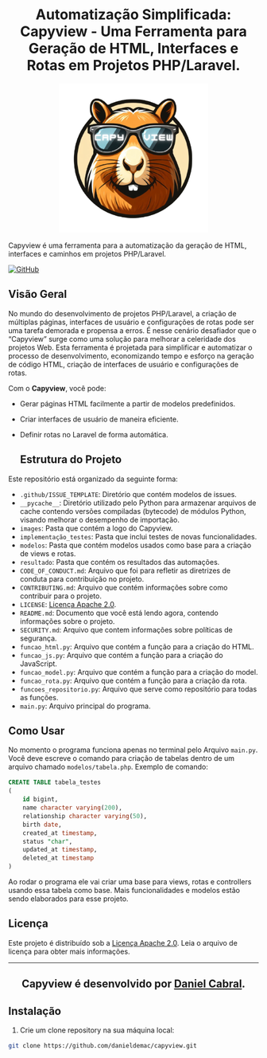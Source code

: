 <h1 align="center">Automatização Simplificada: Capyview - Uma Ferramenta para Geração de HTML, Interfaces e Rotas em Projetos PHP/Laravel.</h1> 
<p align="center">
  <img width="300" height="300" src="images/capyview.png" alt="Logo do Capyview">
</p>
Capyview é uma ferramenta para a automatização da geração de HTML, interfaces e caminhos em projetos PHP/Laravel.

[![GitHub](https://img.shields.io/badge/Licença-Apache%202.0-blue)](https://github.com/danieldemac/capyview/blob/main/LICENSE)

## Visão Geral

No mundo do desenvolvimento de projetos PHP/Laravel, a criação de múltiplas páginas, interfaces de usuário e configurações de rotas pode ser uma tarefa demorada e propensa a erros. É nesse cenário desafiador que o “Capyview” surge como uma solução para melhorar a celeridade dos projetos Web. Esta ferramenta é projetada para simplificar e automatizar o processo de desenvolvimento, economizando tempo e esforço na geração de código HTML, criação de interfaces de usuário e configurações de rotas.

Com o **Capyview**, você pode:

- Gerar páginas HTML facilmente a partir de modelos predefinidos.
- Criar interfaces de usuário de maneira eficiente.
- Definir rotas no Laravel de forma automática.

  ## Estrutura do Projeto

Este repositório está organizado da seguinte forma:

- `.github/ISSUE_TEMPLATE`: Diretório que contém modelos de issues.
- `__pycache__`: Diretório utilizado pelo Python para armazenar arquivos de cache contendo versões compiladas (bytecode) de módulos Python, visando melhorar o desempenho de importação.
- `images`: Pasta que contém a logo do Capyview.
- `implementação_testes`: Pasta que inclui testes de novas funcionalidades.
- `modelos`: Pasta que contém modelos usados como base para a criação de views e rotas.
- `resultado`: Pasta que contém os resultados das automações.
- `CODE_OF_CONDUCT.md`: Arquivo que foi para refletir as diretrizes de conduta para contribuição no projeto.
- `CONTRIBUTING.md`: Arquivo que contém informações sobre como contribuir para o projeto.
- `LICENSE`: [Licença Apache 2.0](https://github.com/danieldemac/capyview/blob/main/LICENSE).
- `README.md`: Documento que você está lendo agora, contendo informações sobre o projeto.
- `SECURITY.md`: Arquivo que contem informações sobre políticas de segurança.
- `funcao_html.py`: Arquivo que contém a função para a criação do HTML.
- `funcao_js.py`: Arquivo que contém a função para a criação do JavaScript.
- `funcao_model.py`: Arquivo que contém a função para a criação do model.
- `funcao_rota.py`: Arquivo que contém a função para a criação da rota.
- `funcoes_repositorio.py`: Arquivo que serve como repositório para todas as funções.
- `main.py`: Arquivo principal do programa.

## Como Usar

No momento o programa funciona apenas no terminal pelo Arquivo `main.py`. Você deve escreve o comando para criação de tabelas dentro de um arquivo chamado `modelos/tabela.php`.
Exemplo de comando:
```sql
CREATE TABLE tabela_testes
(
    id bigint,
    name character varying(200),
    relationship character varying(50),
    birth date,
    created_at timestamp,
    status "char",
    updated_at timestamp,
    deleted_at timestamp
)
```
Ao rodar o programa ele vai criar uma base para views, rotas e controllers usando essa tabela como base. Mais funcionalidades e modelos estão sendo elaborados para esse projeto.


## Licença

Este projeto é distribuído sob a [Licença Apache 2.0](https://github.com/danieldemac/capyview/blob/main/LICENSE). Leia o arquivo de licença para obter mais informações.

---

<h2 align="center">Capyview é desenvolvido por <a href='https://github.com/danieldemac'>Daniel Cabral</a>.</h2>

## Instalação

1. Crie um clone repository na sua máquina local:

```bash
git clone https://github.com/danieldemac/capyview.git
